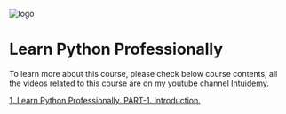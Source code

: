 ![logo](https://github.com/rubada/Learn-Python-Professionally/assets/33088490/b23196c5-4292-469a-a37d-61c144e09155)
# Learn Python Professionally

To learn more about this course, please check below course contents, all the videos related to this course are on my youtube channel [Intuidemy](https://www.youtube.com/@Intuidemy/playlists).

[1. Learn Python Professionally. PART-1. Introduction.](https://www.youtube.com/playlist?list=PLD06In0ejHWYhfRzBM28tqi4J5vsTrLI6)
